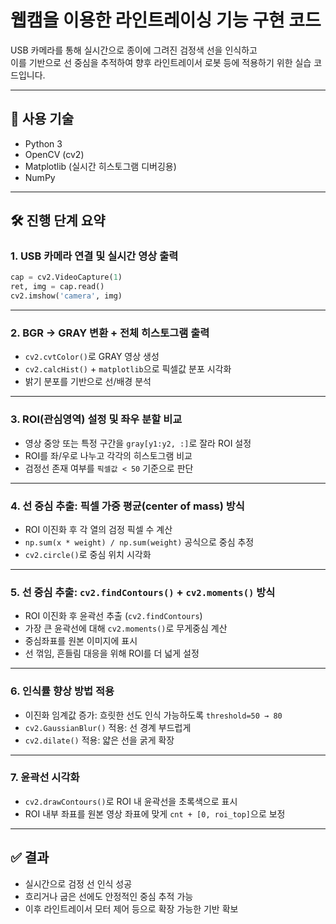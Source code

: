 # 웹캠을 이용한 라인트레이싱 기능 구현 코드

USB 카메라를 통해 실시간으로 종이에 그려진 검정색 선을 인식하고  
이를 기반으로 선 중심을 추적하여 향후 라인트레이서 로봇 등에 적용하기 위한 실습 코드입니다.

---

## 📌 사용 기술

- Python 3
- OpenCV (cv2)
- Matplotlib (실시간 히스토그램 디버깅용)
- NumPy

---

## 🛠 진행 단계 요약

### 1. USB 카메라 연결 및 실시간 영상 출력

```python
cap = cv2.VideoCapture(1)
ret, img = cap.read()
cv2.imshow('camera', img)
```

---

### 2. BGR → GRAY 변환 + 전체 히스토그램 출력

- `cv2.cvtColor()`로 GRAY 영상 생성  
- `cv2.calcHist()` + `matplotlib`으로 픽셀값 분포 시각화  
- 밝기 분포를 기반으로 선/배경 분석

---

### 3. ROI(관심영역) 설정 및 좌우 분할 비교

- 영상 중앙 또는 특정 구간을 `gray[y1:y2, :]`로 잘라 ROI 설정  
- ROI를 좌/우로 나누고 각각의 히스토그램 비교  
- 검정선 존재 여부를 `픽셀값 < 50` 기준으로 판단

---

### 4. 선 중심 추출: 픽셀 가중 평균(center of mass) 방식

- ROI 이진화 후 각 열의 검정 픽셀 수 계산  
- `np.sum(x * weight) / np.sum(weight)` 공식으로 중심 추정  
- `cv2.circle()`로 중심 위치 시각화

---

### 5. 선 중심 추출: `cv2.findContours()` + `cv2.moments()` 방식

- ROI 이진화 후 윤곽선 추출 (`cv2.findContours`)  
- 가장 큰 윤곽선에 대해 `cv2.moments()`로 무게중심 계산  
- 중심좌표를 원본 이미지에 표시  
- 선 꺾임, 흔들림 대응을 위해 ROI를 더 넓게 설정

---

### 6. 인식률 향상 방법 적용

- 이진화 임계값 증가: 흐릿한 선도 인식 가능하도록 `threshold=50 → 80`  
- `cv2.GaussianBlur()` 적용: 선 경계 부드럽게  
- `cv2.dilate()` 적용: 얇은 선을 굵게 확장

---

### 7. 윤곽선 시각화

- `cv2.drawContours()`로 ROI 내 윤곽선을 초록색으로 표시  
- ROI 내부 좌표를 원본 영상 좌표에 맞게 `cnt + [0, roi_top]`으로 보정

---

## ✅ 결과

- 실시간으로 검정 선 인식 성공  
- 흐리거나 굽은 선에도 안정적인 중심 추적 가능  
- 이후 라인트레이서 모터 제어 등으로 확장 가능한 기반 확보
